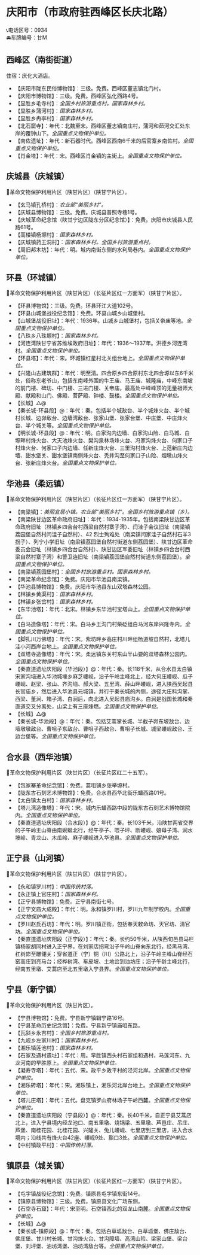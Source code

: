 # 庆阳市（市政府驻西峰区长庆北路）  
📞电话区号：0934  
🚘车牌编号：甘M  

## 西峰区（南街街道）  
住宿：庆化大酒店。   
* 【庆阳市陇东民俗博物馆】：三级。免费。西峰区董志镇北门村。   
* 【庆阳市博物馆】：三级。免费。西峰区弘化西路4号。   
* 【显胜乡毛寺村】：*全国乡村旅游重点村。国家森林乡村。*  
* 【显胜乡蒲河村】：*国家森林乡村。*  
* 【显胜乡冉李村】：*国家森林乡村。*  
* 【北石窟寺】：年代：北魏至宋。西峰区董志镇南庄村，蒲河和茹河交汇处东岸的覆钟山下。*全国重点文物保护单位。*  
* 【南佐遗址】：年代：新石器时代。西峰区西南6千米的后官寨乡南佐村。*全国重点文物保护单位。*  
* 【肖金塔】：年代：宋。西峰区肖金镇的主街上。*全国重点文物保护单位。*  

## 庆城县（庆城镇）  
🚩革命文物保护利用片区（陕甘片区）（陕甘宁片区）。   
* 【玄马镇孔桥村】：*农业部“美丽乡村”。*  
* 【庆城县博物馆】：三级。免费。庆城县普照寺巷1号。   
* 【庆城革命纪念馆（陕甘宁边区陇东分区纪念馆）】：免费。庆阳市庆城县人民路61号。   
* 【高楼镇杨塬村】：*国家森林乡村。*  
* 【庆城镇药王洞村】：*国家森林乡村。全国乡村旅游重点村。*  
* 【周旧邦木坊】：年代：明。城内南街东侧的水利局巷内。*全国重点文物保护单位。*  

## 环县（环城镇）  
🚩革命文物保护利用片区（陕甘片区）（长征片区红一方面军）（陕甘宁片区）。   
* 【环县博物馆】：三级。免费。环县环江大道102号。   
* 【环县山城堡战役纪念馆】：免费。环县山城乡山城堡村。   
* 【山城堡战役旧址】：年代：1936年。山城乡山城堡村，包括关帝庙等地。*全国重点文物保护单位。*  
* 【八珠乡八珠塬村】：*国家森林乡村。*  
* 【河连湾陕甘宁省苏维埃政府旧址】：年代：1936～1937年。洪德乡河连湾村。*全国重点文物保护单位。*  
* 【环县塔】：年代：宋。环城镇红星村北关组台地上。*全国重点文物保护单位。*  
* 【兴隆山古建筑群】：年代：明至清。四合原乡四合原村东北四合塬以东6千米处，俗称东老爷山，包括东南峰外围的牛王庙、马王庙、城隆庙，中峰东南坡的前门楼、碑坊、中门楼、三进门楼、关帝庙，最高处中峰峰顶的无量祖师大殿、献殿和山门、佛殿、菩萨殿、钟楼、鼓楼。*全国重点文物保护单位。*  
* 【长城】△@  
* 【秦长城-环县段】@：年代：秦。包括半个城敌台、半个城烽火台、半个城村长城、边峁敌台、边墙湾敌台、张家山堡、张家台堡、中庄堡、中庄烽火台、半个城关等。*全国重点文物保护单位。*  
* 【明长城-环县段】@：年代：明。白家沟内边墙、白家沟山险、白马城、白塬畔村烽火台、大天池烽火台、樊沟泉林场烽火台、冯家沟烽火台、何家口子村烽火台、何家口子内边墙、任新庄烽火台、三里沟村烽火台、上范新庄内边墙、甜水堡关、甜水堡镇南侧烽火台、秃井沟至何家口子山险、烟墩山烽火台、张新庄烽火台。*全国重点文物保护单位。*  

## 华池县（柔远镇）  
🚩革命文物保护利用片区（陕甘片区）（长征片区红一方面军）（陕甘宁片区）。   
* 【南梁镇】：*美丽宜居小镇。农业部“美丽乡村”。全国乡村旅游重点镇（乡）。*  
* 【南梁陕甘边区革命政府旧址】：年代：1934-1935年。包括南梁陕甘边区革命政府旧址（林镇乡四合台村西梁自然村寨子湾）、闫洼子会议旧址（南梁镇  
荔园堡自然村闫洼子自然村）、42 烈士殉难处（南梁镇闫家洼子自然村石羊3拐子）、列宁小学旧址（南梁镇荔园堡自然村街道东侧荔园堡）、陕甘边区革命委员会旧址（林镇乡四合台自然村）、陕甘边区军委旧址（林镇乡四合台村西梁自然村寨子湾）和警卫连旧址（南梁镇荔园堡自然村街道东侧荔园堡）。*全国重点文物保护单位。*  
* 【南梁镇荔园堡村】：*全国乡村旅游重点村。国家森林乡村。*  
* 【南梁革命纪念馆】：免费。庆阳市华池县南梁镇。   
* 【华池县博物馆】：免费。庆阳市华池县东山双塔森林公园。   
* 【林镇乡黄渠村】：*国家森林乡村。*  
* 【林镇乡张岔村】：*国家森林乡村。*  
* 【东华池塔】：年代：北宋。林镇乡东华池村宝塔山上。*全国重点文物保护单位。*  
* 【白马造像塔】：年代：宋。白马乡王沟门村柴砭组白马河东岸兴隆寺内。*全国重点文物保护单位。*  
* 【脚扎川万佛塔】：年代：宋。紫坊畔乡高庄村川畔组杨道坡自然村，北塔儿洼小河西岸台地上。*全国重点文物保护单位。*  
* 【双塔寺造像塔】：年代：宋。柔远镇东关村东山半山要的双塔森林公园内。*全国重点文物保护单位。*  
* 【秦直道遗址庆阳段（华池段）】@：年代：秦。长118千米，从合水县太白镇宋家沟垴进入华池城壕乡麻芝崾岘，沿子午岭主峰北上，经大何庄崾岘、瓜子崾岘、赵梁、张山、齐沟垴、郝大梁、五里湾、薛山畔崾岘，进入陕西吴起县长官庙乡，然后进入华池县元城镇，并行于秦长城的内侧，途径大庄科沟掌、西梁、董涧、箱子湾、白涧后，向北进入吴起县庙沟乡。白涧是战国长城和秦直道交叉分离处，山梁上有三座烽燃。*全国重点文物保护单位。*  
* 【长城】△@  
* 【秦长城-华池段】@：年代：秦。包括艾蒿掌长城、半截子峁东坡敌台、边墙墩墩敌台、曹咀子东敌台、曹咀子西敌台、曹咀子长城、城梁崾岘敌台、王边台堡等。*全国重点文物保护单位。*  

## 合水县（西华池镇）  
🚩革命文物保护利用片区（陕甘片区）（长征片区红二十五军）。   
* 【包家寨革命纪念馆】：免费。蒿咀铺乡张举塬村。   
* 【陇东古石刻艺术博物馆】：免费。合水县西华北街乐蟠西路01号。   
* 【太白镇太白村】：*国家森林乡村。*  
* 【塔儿湾造像塔】：年代：宋。城内乐蟠西路中段的陇东古石刻艺术博物馆院内。*全国重点文物保护单位。*  
* 【秦直道遗址庆阳段（合水段）】@：年代：秦。长103千米，沿陕甘两省交界的子午岭主山脊由南婉蜒北行，经午亭子、喂子坪、断崾岘、娘母子湾、涧水坡岭、青龙山、木瓜岭、麻子崾岘进入华池县。*全国重点文物保护单位。*  

## 正宁县（山河镇）  
🚩革命文物保护利用片区（陕甘片区）（陕甘宁片区）。   
* 【永和镇罗川村】：*中国传统村落。*  
* 【永正镇上官庄村】：*国家森林乡村。*  
* 【正宁县博物馆】：免费。正宁县南街七号。   
* 【正宁文庙大成殿】：年代：明。永和镇罗川村，罗川九年制学校内。*全国重点文物保护单位。*  
* 【罗川赵氏石坊】：年代：明。罗川镇正街，包括奉天敕命坊、天官坊、清官坊。*全国重点文物保护单位。*  
* 【秦直道遗址庆阳段（正宁段）】：年代：秦。长约50千米，从陕西旬邑县马栏镇杨家胡同村进入正宁界，在刘家店拐弯沿子午岭山脊向东北行，经黑马湾、杠树峁至雕翎关；穿省道正（宁）铜（川）公路北上，沿子午岭主峰山脊经石窑高庄到亮马台；经桦树湾、车皮坡、土地岔到油坊庄；沿子午龄主峰北行，经南五里墩、艾蒿店至北五里墩入宁县界。*全国重点文物保护单位。*  

## 宁县（新宁镇）  
🚩革命文物保护利用片区（陕甘片区）。   
  
* 【宁县博物馆】：免费。宁县新宁镇辑宁路16号。   
* 【宁县革命历史纪念馆】：免费。宁县新宁镇庙咀东路。   
* 【瓦斜乡永吉村】：*全国乡村旅游重点村。*  
* 【九岘乡左家川村】：*国家森林乡村。*  
* 【湘乐镇莲池村】：*国家森林乡村。*  
* 【石家及遇村遗址】：年代：周。早胜镇西头村石家组和遇村，马莲河东、九龙河南的早胜原上。*全国重点文物保护单位。*  
* 【凝寿寺塔】：年代：五代、宋。政平乡政平村的泾河北岸。*全国重点文物保护单位。*  
* 【湘乐砖塔】：年代：宋。湘乐镇上，湘乐河北岸台地上。*全国重点文物保护单位。*  
* 【塔儿庄塔】：年代：五代。盘克镇罗山府林场子午岭西麓。*全国重点文物保护单位。*  
* 【秦直道遗址庆阳段（宁县段）】@：年代：秦。长40千米，自正宁县艾蒿店北上，进入宁县境内经龙池口、南五里墩、烧锅梁、五里墩、芦邑庄、吊庄、芦堡、南桂花园、北桂花园、兴隆关、兔儿崾岘、七里店到三里店，进入合水境内；沿线共有烽火台42座、崾岘9处、豁口3处。*全国重点文物保护单位。*    
* 【中村镇政平村】：*中国传统村落。*  

## 镇原县（城关镇）  
🚩革命文物保护利用片区（陕甘片区）（长征片区红一方面军）（陕甘宁片区）。   
  
* 【屯字镇战役纪念馆】：免费。镇原县屯字镇东街14号。   
* 【镇原县博物馆】：三级。免费。镇原县文化广场东侧。   
* 【石空寺石窟】：年代：宋至明。石空镇西北的双龙山南麓。*全国重点文物保护单位。*  
* 【长城】△@  
* 【秦长城-镇原段】@：年代：秦。包括白草坬敌台、白草坬堡、佛庄敌台、佛庄堡、甘川村长城、甘沟烽火台、甘沟障墙、高湾山险、梁家山堡、梁台堡、刘坪堡、油坊湾堡、油坊湾敌台等。*全国重点文物保护单位。*  